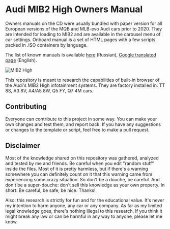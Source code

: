 # Audi MIB2 High Owners Manual

Owners manuals on the CD were usually bundled with paper version for all European versions of the MQB and MLB-evo Audi cars prior to 2020. They are intended for loading to MIB2 and are available in the carousel menu of car settings. Onboard manual is a set of HTML pages with a few scripts packed in .ISO containers by language. 

The list of known manuals is available [here](https://www.drive2.ru/l/605527992524868736/) (Russian), [Google translated page](https://www-drive2-ru.translate.goog/l/605527992524868736/?_x_tr_sl=ru&_x_tr_tl=en&_x_tr_hl=ru) (English).

![MIB2 High](https://github.com/NumberOneBot/mib2-manual-extensions/blob/main/ylLG4Ot0GGw54UjN_Eg3fo1Goq4-1920.jpg)

This repository is meant to research the capabilities of built-in browser of the Audi's MIB2 High infotainment systems. 
They are factory installed in: TT 8S, A3 8V, A4/A5 8W, Q5 FY, Q7 4M cars.

## Contributing

Everyone can contribute to this project in some way. You can make your own changes and test them, and report back. If you have any suggestions or changes to the template or script, feel free to make a pull request.

## Disclaimer

Most of the knowledge shared on this repository was gathered, analyzed and tested by me and friends. Be careful when you edit "random stuff" inside the files. Most of it is pretty harmless, but if there's a warning somewhere you can definitely count on it that this warning came from experiencing some crazy situation. So don't be a douche, be careful. And don't be a super-douche: don't sell this knowledge as your own property. In short: Be careful, be safe, be nice. Thanks!

Also: this research is strictly for fun and for the educational value. It's never my intention to harm anyone, any car or any company. As far as my limited legal knowledge goes, there's nothing illegal to this research. If you think it might break any law or can be harmful in any way to anyone, please let me know. 

